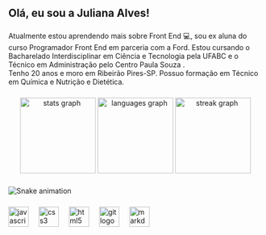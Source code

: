 ## Olá, eu sou a Juliana Alves!

###

<p align="left">Atualmente estou aprendendo mais sobre Front End 💻, sou ex aluna do curso Programador Front End em parceria com a Ford. Estou cursando o Bacharelado Interdisciplinar em Ciência e Tecnologia pela UFABC e o Técnico em Administração pelo Centro Paula Souza . <br>Tenho 20 anos e moro em Ribeirão Pires-SP. Possuo formação em Técnico em Química e Nutrição e Dietética.</p>

###

<div align="center">
  <img src="https://github-readme-stats.vercel.app/api?username=JulianaAMatos&hide_title=false&hide_rank=false&show_icons=true&include_all_commits=true&count_private=true&disable_animations=false&theme=dracula&locale=pt-br&hide_border=false&order=1" height="150" alt="stats graph"  />
  <img src="https://github-readme-stats.vercel.app/api/top-langs?username=JulianaAMatos&locale=pt-br&hide_title=false&layout=compact&card_width=320&langs_count=5&theme=dracula&hide_border=false&order=2" height="150" alt="languages graph"  />
  <img src="https://streak-stats.demolab.com?user=JulianaAMatos&locale=pt-br&mode=daily&theme=dracula&hide_border=false&border_radius=5&order=3" height="150" alt="streak graph"  />
</div>

###

<img src="https://raw.githubusercontent.com/JulianaAMatos/JulianaAMatos/output/snake.svg" alt="Snake animation" />


###

<div align="left">
  <img src="https://cdn.jsdelivr.net/gh/devicons/devicon/icons/javascript/javascript-original.svg" height="40" alt="javascript logo"  />
  <img width="12" />
  <img src="https://cdn.jsdelivr.net/gh/devicons/devicon/icons/css3/css3-original.svg" height="40" alt="css3 logo"  />
  <img width="12" />
  <img src="https://skillicons.dev/icons?i=html" height="40" alt="html5 logo"  />
  <img width="12" />
  <img src="https://cdn.jsdelivr.net/gh/devicons/devicon/icons/git/git-original.svg" height="40" alt="git logo"  />
  <img width="12" />
  <img src="https://cdn.jsdelivr.net/gh/devicons/devicon/icons/markdown/markdown-original.svg" height="40" alt="markdown logo"  />
</div>

###
